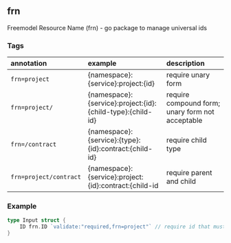 frn
------------------------------------

Freemodel Resource Name (frn) - go package to manage universal ids

### Tags

| annotation             | example                                                    | description                                      |
|:-----------------------|:-----------------------------------------------------------|:-------------------------------------------------|
| `frn=project`          | {namespace}:{service}:project:{id}                         | require unary form                               |
| `frn=project/`         | {namespace}:{service}:project:{id}:{child-type}:{child-id} | require compound form; unary form not acceptable |
| `frn=/contract`        | {namespace}:{service}:{type}:{id}:contract:{child-id}      | require child type                               |
| `frn=project/contract` | {namespace}:{service}:project:{id}:contract:{child-id      | require parent and child                         |


### Example

```go
type Input struct {
	ID frn.ID `validate:"required,frn=project"` // require id that must be a project id
}
```